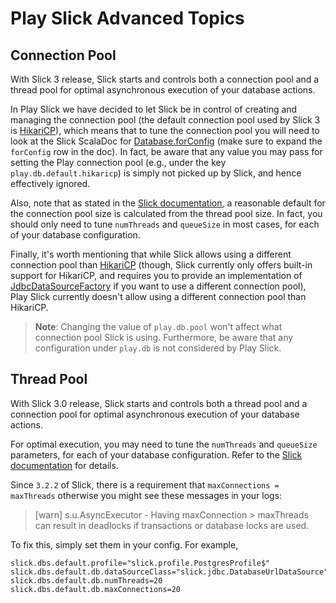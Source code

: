 # Play Slick Advanced Topics

## Connection Pool

With Slick 3 release, Slick starts and controls both a connection pool and a thread pool for optimal asynchronous execution of your database actions.

In Play Slick we have decided to let Slick be in control of creating and managing the connection pool (the default connection pool used by Slick 3 is [HikariCP](https://github.com/brettwooldridge/HikariCP)), which means that to tune the connection pool you will need to look at the Slick ScalaDoc for [Database.forConfig](https://scala-slick.org/doc/3.3.2/api/index.html#slick.jdbc.JdbcBackend$DatabaseFactoryDef@forConfig%28path:String,config:com.typesafe.config.Config,driver:java.sql.Driver,classLoader:ClassLoader%29:JdbcBackend.this.Database) (make sure to expand the `forConfig` row in the doc). In fact, be aware that any value you may pass for setting the Play connection pool (e.g., under the key `play.db.default.hikaricp`) is simply not picked up by Slick, and hence effectively ignored.

Also, note that as stated in the [Slick documentation](http://scala-slick.org/doc/3.3.2/database.html#connection-pools), a reasonable default for the connection pool size is calculated from the thread pool size. In fact, you should only need to tune `numThreads` and `queueSize` in most cases, for each of your database configuration.

Finally, it's worth mentioning that while Slick allows using a different connection pool than [HikariCP](https://github.com/brettwooldridge/HikariCP) (though, Slick currently only offers built-in support for HikariCP, and requires you to provide an implementation of [JdbcDataSourceFactory](http://scala-slick.org/doc/3.3.2/api/index.html#slick.jdbc.JdbcDataSourceFactory) if you want to use a different connection pool), Play Slick currently doesn't allow using a different connection pool than HikariCP.

> **Note**: Changing the value of `play.db.pool` won't affect what connection pool Slick is using. Furthermore, be aware that any configuration under `play.db` is not considered by Play Slick.

## Thread Pool

With Slick 3.0 release, Slick starts and controls both a thread pool and a connection pool for optimal asynchronous execution of your database actions.

For optimal execution, you may need to tune the `numThreads` and `queueSize` parameters, for each of your database configuration. Refer to the [Slick documentation](https://scala-slick.org/doc/3.3.2/database.html#database-thread-pool) for details.

Since `3.2.2` of Slick, there is a requirement that `maxConnections = maxThreads` otherwise you might see these messages in your logs:

 > [warn] s.u.AsyncExecutor - Having maxConnection > maxThreads can result in deadlocks if transactions or database locks are used.
 
To fix this, simply set them in your config. For example,

```
slick.dbs.default.profile="slick.profile.PostgresProfile$"
slick.dbs.default.db.dataSourceClass="slick.jdbc.DatabaseUrlDataSource"
slick.dbs.default.db.numThreads=20
slick.dbs.default.db.maxConnections=20
```
